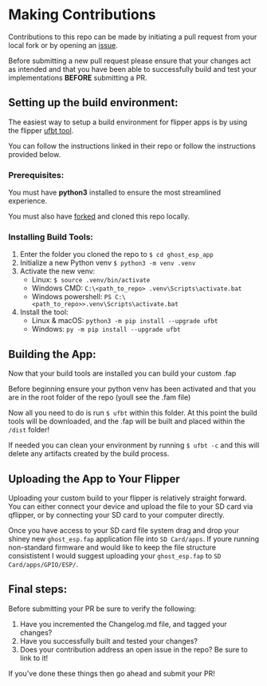 # Making Contributions 

Contributions to this repo can be made by initiating a pull request from your local fork or by opening an [issue](https://github.com/jaylikesbunda/ghost_esp_app/issues).

Before submitting a new pull request please ensure that your changes act as intended and that you have been able to successfully build and test your implementations **BEFORE** submitting a PR.

## Setting up the build environment:

The easiest way to setup a build environment for flipper apps is by using the flipper [ufbt tool](https://github.com/flipperdevices/flipperzero-ufbt).

You can follow the instructions linked in their repo or follow the instructions provided below.

### Prerequisites:

You must have **python3** installed to ensure the most streamlined experience.

You must also have [forked](https://docs.github.com/en/pull-requests/collaborating-with-pull-requests/working-with-forks/fork-a-repo#fork-an-example-repository) and cloned this repo locally.


### Installing Build Tools:

1. Enter the folder you cloned the repo to ```$ cd ghost_esp_app```
2. Initialize a new Python venv ```$ python3 -m venv .venv```
3. Activate the new venv:
    - Linux: ```$ source .venv/bin/activate```
    - Windows CMD: ```C:\<path_to_repo> .venv\Scripts\activate.bat```
    - Windows powershell: ```PS C:\<path_to_repo>>.venv\Scripts\activate.bat```
4. Install the tool:
    - Linux & macOS: ```python3 -m pip install --upgrade ufbt```  
    - Windows: ```py -m pip install --upgrade ufbt```


## Building the App:
Now that your build tools are installed you can build your custom .fap

Before beginning ensure your python venv has been activated and that you are in the root folder of the repo (youll see the .fam file)

Now all you need to do is run ```$ ufbt``` within this folder. At this point the build tools will be downloaded, and the .fap will be built and placed within the ```/dist``` folder!

If needed you can clean your environment by running ```$ ufbt -c``` and this will delete any artifacts created by the build process.

## Uploading the App to Your Flipper

Uploading your custom build to your flipper is relatively straight forward. You can either connect your device and upload the file to your SD card via qflipper, or by connecting your SD card to your computer directly.

Once you have access to your SD card file system drag and drop your shiney new ```ghost_esp.fap``` application file into ```SD Card/apps```. If youre running non-standard firmware and would like to keep the file structure consististent I would suggest uploading your ```ghost_esp.fap``` to ```SD Card/apps/GPIO/ESP/```.

## Final steps:
Before submitting your PR be sure to verify the following:
1. Have you incremented the Changelog.md file, and tagged your changes?
2. Have you successfully built and tested your changes?
3. Does your contribution address an open issue in the repo? Be sure to link to it!

If you've done these things then go ahead and submit your PR!
